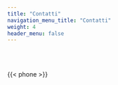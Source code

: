 ```yaml
---
title: "Contatti"
navigation_menu_title: "Contatti"
weight: 4
header_menu: false
---
```

<br/><br/>

{{< phone >}}
